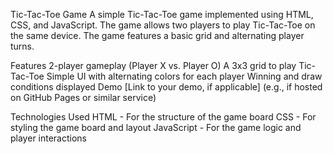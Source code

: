 Tic-Tac-Toe Game
A simple Tic-Tac-Toe game implemented using HTML, CSS, and JavaScript. The game allows two players to play Tic-Tac-Toe on the same device. The game features a basic grid and alternating player turns.

Features
2-player gameplay (Player X vs. Player O)
A 3x3 grid to play Tic-Tac-Toe
Simple UI with alternating colors for each player
Winning and draw conditions displayed
Demo
[Link to your demo, if applicable] (e.g., if hosted on GitHub Pages or similar service)

Technologies Used
HTML - For the structure of the game board
CSS - For styling the game board and layout
JavaScript - For the game logic and player interactions
